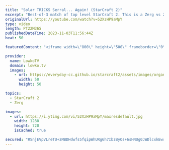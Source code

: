 ```yaml
---
title: "Solar TRICKS Serral... Again! (StarCraft 2)"
excerpt: "Best-of-3 match of top level StarCraft 2. This is a Zerg vs Zerg between Serral and Solar, some of the best players in the game. Serral is considered the greatest SC2 player of all time, Solar just won the GSL Code S a few days ago. This is a tournament series that was recently played during the Kung"
originalUrl: https://youtube.com/watch?v=52XzHP9aMpY
type: video
length: PT22M36S
publishedDateTime: 2023-11-03T11:56:44Z
heat: 50

featuredContent: "<iframe width=\"800\" height=\"500\" frameborder=\"0\" src=\"https://www.youtube.com/embed/52XzHP9aMpY\" allow=\"accelerometer; autoplay; encrypted-media; gyroscope; picture-in-picture\" allowfullscreen></iframe>"

provider:
  name: LowkoTV
  domain: lowko.tv
  images:
    - url: https://everyday-cc.github.io/starcraft2/assets/images/organizations/lowko.tv-50x50.jpg
      width: 50
      height: 50

topics:
  - StarCraft 2
  - Zerg

images:
  - url: https://i.ytimg.com/vi/52XzHP9aMpY/maxresdefault.jpg
    width: 1280
    height: 720
    isCached: true

secured: "RSnjEVpVLreTU+zMBDHdwfs5fqipWhURg6h7IbzByOs+6sHNUg0JWDlcxkEwrvRTbBt+ftUwV9jyguAFLec9bUe15klHc88Rdm8IvPq/v6Tch6K6FnrnbQ6WJ/d+54JU/pvgounMAckfSuCDBPn3ExoOyJyOaZ2dmFQZDENJuFgQY040EQT33AfjACyAEiI5BmoyWck8m2Vj983okHArZ4M7fa2kRrBqS9v5/IjSdLOSKSkjE6+5gYnfNny6dlfi4arUPKDDjRCsjnfUcQvNSoq1TmrmRPi0/8wgKg9HUInq8mn5t0jlssbqA5wryiOFzC5+gSvssGssAIuHFD9plZjspuGrZWwA+xm0lwydeGki3HlaHG+vjWz1/EWRHA99WtYihYM7I9781sZR3Gcuu5d43W0P7k0WW8zSGbP6RR0=;/wymx0jNrM+69iufHWImTA=="
---
```


